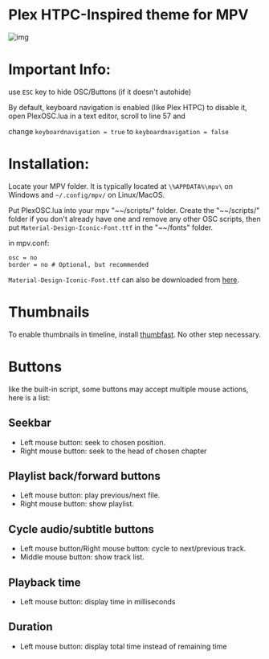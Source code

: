 # Plex HTPC-Inspired theme for MPV

![img](https://i.ibb.co/SXhRPsc/CEm0-Pvyh-o.png)

# Important Info:

use `ESC` key to hide OSC/Buttons (if it doesn't autohide)


By default, keyboard navigation is enabled (like Plex HTPC) to disable it, open PlexOSC.lua in a text editor, scroll to line 57 and 

change `keyboardnavigation = true` to `keyboardnavigation = false`

# Installation:

Locate your MPV folder. It is typically located at `\%APPDATA%\mpv\` on Windows and `~/.config/mpv/` on Linux/MacOS. 

Put PlexOSC.lua into your mpv "\~\~/scripts/" folder. Create the "\~\~/scripts/" folder if you don't already have one and remove any other OSC scripts,
then put `Material-Design-Iconic-Font.ttf` in the "\~\~/fonts" folder.

in mpv.conf:

```
osc = no
border = no # Optional, but recommended
```
`Material-Design-Iconic-Font.ttf` can also be downloaded from [here](https://zavoloklom.github.io/material-design-iconic-font/).

# Thumbnails

To enable thumbnails in timeline, install [thumbfast](https://github.com/po5/thumbfast). No other step necessary.

# Buttons

like the built-in script, some buttons may accept multiple mouse actions, here is a list:

## Seekbar
* Left mouse button: seek to chosen position.
* Right mouse button: seek to the head of chosen chapter
## Playlist back/forward buttons
* Left mouse button: play previous/next file.
* Right mouse button: show playlist.
## Cycle audio/subtitle buttons
* Left mouse button/Right mouse button: cycle to next/previous track.
* Middle mouse button: show track list.
## Playback time
* Left mouse button: display time in milliseconds
## Duration
* Left mouse button: display total time instead of remaining time
